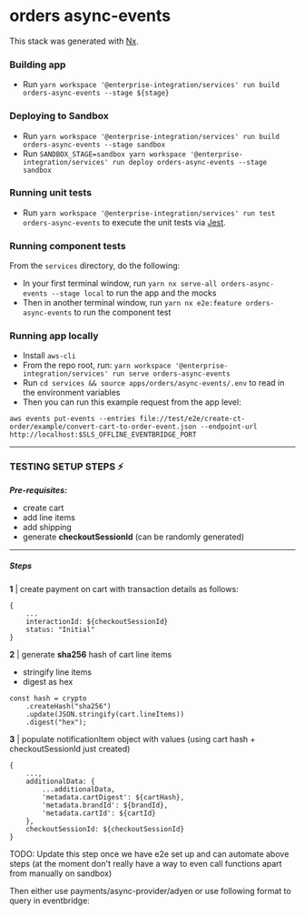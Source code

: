 # orders async-events

This stack was generated with [Nx](https://nx.dev).

### Building app

- Run `yarn workspace '@enterprise-integration/services' run build orders-async-events --stage ${stage}`

### Deploying to Sandbox

- Run `yarn workspace '@enterprise-integration/services' run build orders-async-events --stage sandbox`
- Run `SANDBOX_STAGE=sandbox yarn workspace '@enterprise-integration/services' run deploy orders-async-events --stage sandbox`

### Running unit tests

- Run `yarn workspace '@enterprise-integration/services' run test orders-async-events` to execute the unit tests via [Jest](https://jestjs.io).

### Running component tests

From the `services` directory, do the following:

- In your first terminal window, run `yarn nx serve-all orders-async-events --stage local` to run the app and the mocks
- Then in another terminal window, run `yarn nx e2e:feature orders-async-events` to run the component test

### Running app locally

- Install `aws-cli`
- From the repo root, run: `yarn workspace '@enterprise-integration/services' run serve orders-async-events`
- Run `cd services && source apps/orders/async-events/.env` to read in the environment variables
- Then you can run this example request from the app level:

```
aws events put-events --entries file://test/e2e/create-ct-order/example/convert-cart-to-order-event.json --endpoint-url http://localhost:$SLS_OFFLINE_EVENTBRIDGE_PORT
```

---

### TESTING SETUP STEPS ⚡️

**_Pre-requisites:_**

- create cart
- add line items
- add shipping
- generate **checkoutSessionId** (can be randomly generated)

---

##### Steps

**1** | create payment on cart with transaction details as follows:

```
{
    ...
    interactionId: ${checkoutSessionId}
    status: "Initial"
}
```

**2** | generate **sha256** hash of cart line items

- stringify line items
- digest as hex

```
const hash = crypto
    .createHash("sha256")
    .update(JSON.stringify(cart.lineItems))
    .digest("hex");
```

**3** | populate notificationItem object with values (using cart hash + checkoutSessionId just created)

```
{
    ...,
    additionalData: {
        ...additionalData,
        'metadata.cartDigest': ${cartHash},
        'metadata.brandId': ${brandId},
        'metadata.cartId': ${cartId}
    },
    checkoutSessionId: ${checkoutSessionId}
}
```

TODO: Update this step once we have e2e set up and can automate above steps (at the moment don't really have a way to even call functions apart from manually on sandbox)

Then either use payments/async-provider/adyen or use following format to query in eventbridge:
